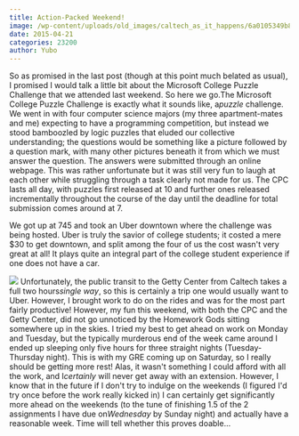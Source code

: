 ```yaml
---
title: Action-Packed Weekend!
image: /wp-content/uploads/old_images/caltech_as_it_happens/6a0105349b8251970b01b7c77b4428970b.jpg
date: 2015-04-21
categories: 23200
author: Yubo
---
```


So as promised in the last post (though at this point much belated as usual), I promised I would talk a little bit about the Microsoft College Puzzle Challenge that we attended last weekend. So here we go.The Microsoft College Puzzle Challenge is exactly what it sounds like, a*puzzle* challenge. We went in with four computer science majors (my three apartment-mates and me) expecting to have a programming competition, but instead we stood bamboozled by logic puzzles that eluded our collective understanding; the questions would be something like a picture followed by a question mark, with many other pictures beneath it from which we must answer the question. The answers were submitted through an online webpage. This was rather unfortunate but it was still very fun to laugh at each other while struggling through a task clearly not made for us. The CPC lasts all day, with puzzles first released at 10 and further ones released incrementally throughout the course of the day until the deadline for total submission comes around at 7.

We got up at 745 and took an Uber downtown where the challenge was being hosted. Uber is truly the savior of college students; it costed a mere $30 to get downtown, and split among the four of us the cost wasn't very great at all! It plays quite an integral part of the college student experience if one does not have a car.


![](/old_images/caltech_as_it_happens/6a0105349b8251970b01bb081f3e31970d.jpg)
Unfortunately, the public transit to the Getty Center from Caltech takes a full two hours*single way*, so this is certainly a trip one would usually want to Uber. However, I brought work to do on the rides and was for the most part fairly productive!
However, my fun this weekend, with both the CPC and the Getty Center, did not go unnoticed by the Homework Gods sitting somewhere up in the skies. I tried my best to get ahead on work on Monday and Tuesday, but the typically murderous end of the week came around I ended up sleeping only five hours for three straight nights (Tuesday-Thursday night). This is with my GRE coming up on Saturday, so I really should be getting more rest! Alas, it wasn't something I could afford with all the work, and I*certainly* will never get away with an extension. However, I know that in the future if I don't try to indulge on the weekends (I figured I'd try once before the work really kicked in) I can certainly get significantly more ahead on the weekends (to the tune of finishing 1.5 of the 2 assignments I have due on*Wednesday* by Sunday night) and actually have a reasonable week. Time will tell whether this proves doable...

